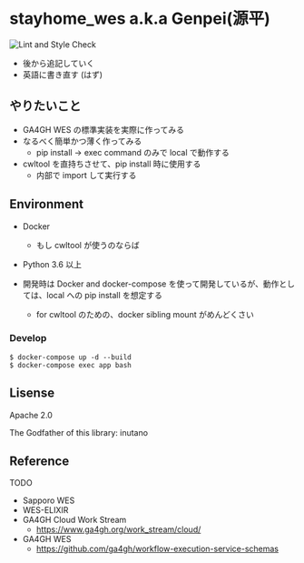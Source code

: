 # stayhome_wes a.k.a Genpei(源平)

![Lint and Style Check](https://github.com/suecharo/stayhome_wes/workflows/Lint%20and%20Style%20Check/badge.svg)

- 後から追記していく
- 英語に書き直す (はず)

## やりたいこと

- GA4GH WES の標準実装を実際に作ってみる
- なるべく簡単かつ薄く作ってみる
  - pip install -> exec command のみで local で動作する
- cwltool を直持ちさせて、pip install 時に使用する
  - 内部で import して実行する

## Environment

- Docker
  - もし cwltool が使うのならば
- Python 3.6 以上

- 開発時は Docker and docker-compose を使って開発しているが、動作としては、local への pip install を想定する
  - for cwltool のための、docker sibling mount がめんどくさい

### Develop

```
$ docker-compose up -d --build
$ docker-compose exec app bash
```

## Lisense

Apache 2.0

The Godfather of this library: inutano

## Reference

TODO

- Sapporo WES
- WES-ELIXIR
- GA4GH Cloud Work Stream
  - https://www.ga4gh.org/work_stream/cloud/
- GA4GH WES
  - https://github.com/ga4gh/workflow-execution-service-schemas
